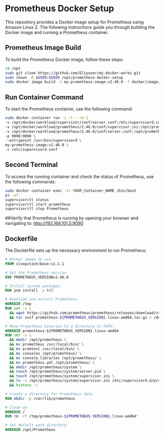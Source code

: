 
# Prometheus Docker Setup

This repository provides a Docker image setup for Prometheus using Amazon Linux 2. The following instructions guide you through building the Docker image and running a Prometheus container.

## Prometheus Image Build

To build the Prometheus Docker image, follow these steps:

```sh
cd /opt
sudo git clone https://github.com/Eliyaser/my-docker-works.git
sudo chown -R $USER:$USER /opt/prometheus-docker-setup 
sudo docker image build -t my-prometheus-image:v2.46.0 -f docker/image/prometheus/2.46.0/amazon-linux-2.dockerfile docker/image/prometheus/2.46.0/context
 ```

## Run Container Command

To start the Prometheus container, use the following command:

```sh
sudo docker container run -i -t --rm \
-v /opt/docker/workload/supervisor/conf/server.conf:/etc/supervisord.conf \
-v /opt/docker/workload/prometheus/2.46.0/conf/supervisor.ini:/opt/prometheus/system/supervisor.ini \
-v /opt/docker/workload/prometheus/2.46.0/conf/server.conf:/opt/prometheus/prometheus.yml \
-p 9090:9090 \
--entrypoint /usr/bin/supervisord \
my-prometheus-image:v2.46.0 \
-c /etc/supervisord.conf
 ```
## Second Terminal

To access the running container and check the status of Prometheus, use the following commands:

```sh
sudo docker container exec -ti YOUR_Container_NAME /bin/bash
ps -ef
supervisorctl status
supervisorctl start prometheus
supervisorctl stop Prometheus
 ```

##Verify that Prometheus is running by opening your browser and navigating to:
http://192.168.101.5:9090


## Dockerfile

The Dockerfile sets up the necessary environment to run Prometheus:

```Dockerfile
# Docker image to use.
FROM sloopstash/base:v1.1.1

# Set the Prometheus version
ENV PROMETHEUS_VERSION=2.46.0

# Install system packages.
RUN yum install -y tcl

# Download and extract Prometheus.
WORKDIR /tmp
RUN set -x \
  && wget https://github.com/prometheus/prometheus/releases/download/v${PROMETHEUS_VERSION}/prometheus-${PROMETHEUS_VERSION}.linux-amd64.tar.gz --quiet \
  && tar xvzf prometheus-${PROMETHEUS_VERSION}.linux-amd64.tar.gz > /dev/null

# Move Prometheus binaries to a directory in PATH.
WORKDIR prometheus-${PROMETHEUS_VERSION}.linux-amd64
RUN set -x \
  && mkdir /opt/prometheus \
  && mv prometheus /usr/local/bin/ \
  && mv promtool /usr/local/bin/ \
  && mv consoles /opt/prometheus/ \
  && mv console_libraries /opt/prometheus/ \
  && mv prometheus.yml /opt/prometheus/ \
  && mkdir /opt/prometheus/system \
  && touch /opt/prometheus/system/server.pid \
  && touch /opt/prometheus/system/supervisor.ini \
  && ln -s /opt/prometheus/system/supervisor.ini /etc/supervisord.d/prometheus.ini \
  && history -c

# Create a directory for Prometheus data
RUN mkdir -p /var/lib/prometheus

# Clean up
WORKDIR /
RUN rm -rf /tmp/prometheus-${PROMETHEUS_VERSION}.linux-amd64*

# Set default work directory.
WORKDIR /opt/Prometheus

 ```

